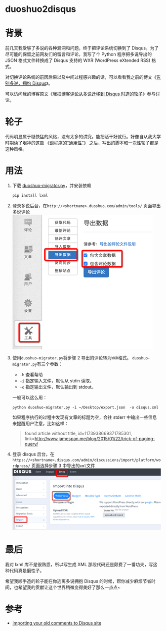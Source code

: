 # duoshuo2disqus

# 背景 #

前几天我受够了多说的各种漏洞和问题，终于把评论系统切换到了 Disqus。为了尽可能的保留之前网友们的留言和评论，我写了个 Python 程序把多说导出的 JSON 格式文件转换成了 Disqus 支持的 WXR (WordPress eXtended RSS) 格式。

对切换评论系统的前因后果以及中间过程感兴趣的话，可以看看我之前的博文《[告别多说，拥抱 Disqus](http://blog.jamespan.me/2015/04/18/goodbye-duoshuo/)》。

可以访问我的博客原文《[我把博客评论从多说迁移到 Disqus 时造的轮子](http://blog.jamespan.me/2015/04/21/the-duoshuo-migrator/)》参与讨论。

# 轮子 #

代码明显属于糙快猛的风格，没有太多的讲究，能把活干好就行。好像自从我大学时期读了垠神的这篇 《[谈程序的“通用性”][1]》 之后，写出的脚本和一次性轮子都是这种风格。

# 用法 #

1. 下载 [duoshuo-migrator.py](./duoshuo-migrator.py?raw=true)，并安装依赖
    ```bash
    pip install lxml
    ```
2. 登录多说后台，在`http://<shortname>.duoshuo.com/admin/tools/` 页面导出多说评论
    ![export_duoshuo](screenshot/duoshuo_export.png)
3. 使用`duoshuo-migrator.py`将步骤 2 导出的评论转为`WXR`格式。 
    `duoshuo-migrator.py`有三个参数：
    * `-h` 查看帮助
    * `-i` 指定输入文件，默认从 stdin 读取，
    * `-o` 指定输出文件，默认输出到 stdout。

    一般可以这么用：

    ```
    python duoshuo-migrator.py -i ~/Desktop/export.json  -o disqus.xml
    ```

    如果程序执行的过程中发现有文章的标题为空，会往 stderr 中输出一些信息来提醒用户注意，比如这样：

    > found article without title, id=1173938669371785301, link=http://www.jamespan.me/blog/2015/01/22/trick-of-paging-query/

4. 登录 disqus 后台，在`https://<shortname>.disqus.com/admin/discussions/import/platform/wordpress/` 页面选择步骤 3 中导出的`xml`文件
    ![disqus_import](screenshot/disqus_import.png)    

# 最后 #

我对 lxml 库不是很熟悉，所以写生成 XML 那段代码还是颇费了一番功夫，写这种代码真是磨性子。

希望我顺手造的轮子能在你逃离多说拥抱 Disqus 的时候，帮你减少麻烦节省时间，也希望我的贡献让这个世界稍微变得美好了那么一点点~

# 参考 #

- [Importing your old comments to Disqus site](http://agiliq.com/blog/2015/01/importing-your-old-comments-to-disqus-site/)

[1]: http://www.yinwang.org/blog-cn/2013/04/13/generality/
